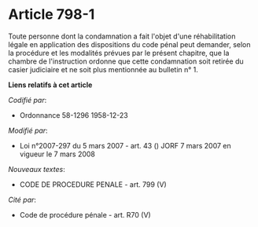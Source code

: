 # Article 798-1

Toute personne dont la condamnation a fait l'objet d'une réhabilitation légale en application des dispositions du code pénal
peut demander, selon la procédure et les modalités prévues par le présent chapitre, que la chambre de l'instruction ordonne
que cette condamnation soit retirée du casier judiciaire et ne soit plus mentionnée au bulletin n° 1.

**Liens relatifs à cet article**

_Codifié par_:

  - Ordonnance 58-1296 1958-12-23

_Modifié par_:

  - Loi n°2007-297 du 5 mars 2007 - art. 43 () JORF 7 mars 2007 en vigueur le 7 mars 2008

_Nouveaux textes_:

  - CODE DE PROCEDURE PENALE - art. 799 (V)

_Cité par_:

  - Code de procédure pénale - art. R70 (V)
